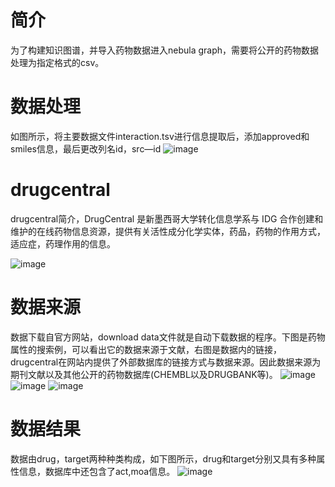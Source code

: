 # 简介
为了构建知识图谱，并导入药物数据进入nebula graph，需要将公开的药物数据处理为指定格式的csv。

# 数据处理
如图所示，将主要数据文件interaction.tsv进行信息提取后，添加approved和smiles信息，最后更改列名id，src—id
![image](https://user-images.githubusercontent.com/48423282/222997667-09fae842-baf6-4dd2-a10c-cce1891941c2.png)

# drugcentral
drugcentral简介，DrugCentral 是新墨西哥大学转化信息学系与 IDG 合作创建和维护的在线药物信息资源，提供有关活性成分化学实体，药品，药物的作用方式，适应症，药理作用的信息。

![image](https://user-images.githubusercontent.com/48423282/222996980-d6c6b95f-3f9d-47e1-bf20-eb81504083c7.png)

# 数据来源
数据下载自官方网站，download data文件就是自动下载数据的程序。下图是药物属性的搜索例，可以看出它的数据来源于文献，右图是数据内的链接，drugcentral在网站内提供了外部数据库的链接方式与数据来源。因此数据来源为期刊文献以及其他公开的药物数据库(CHEMBL以及DRUGBANK等)。
![image](https://user-images.githubusercontent.com/48423282/222997050-cfe9e6d7-eb27-4a22-ae5a-188752acef22.png)
![image](https://user-images.githubusercontent.com/48423282/222997056-2d802342-0227-43db-869e-63b17d168e2f.png)
![image](https://user-images.githubusercontent.com/48423282/222997072-ffe24a3b-f96b-4c70-84c4-7291905e869b.png)

# 数据结果
数据由drug，target两种种类构成，如下图所示，drug和target分别又具有多种属性信息，数据库中还包含了act,moa信息。
![image](https://user-images.githubusercontent.com/48423282/222998532-ad3c94cf-6576-422c-a24b-1770397d6355.png)


